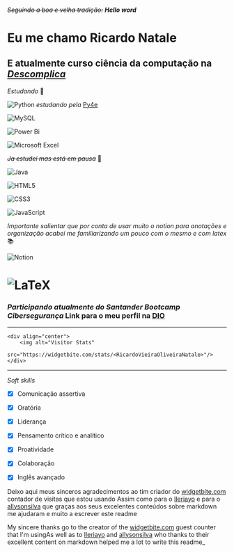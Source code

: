 
###### ~~Seguindo a boa e velha tradição:~~ **Hello word**

# Eu me chamo Ricardo Natale
## E atualmente curso ciência da computação na  [*Descomplica*](https://descomplica.com.br/faculdade/) 

*Estudando* :construction_worker:

![Python](https://img.shields.io/badge/python-3670A0?style=for-the-badge&logo=python&logoColor=ffdd54) _estudando pela_ [Py4e](https://www.py4e.com)

![MySQL](https://img.shields.io/badge/mysql-%2300f.svg?style=for-the-badge&logo=mysql&logoColor=white)

![Power Bi](https://img.shields.io/badge/power_bi-F2C811?style=for-the-badge&logo=powerbi&logoColor=black)

![Microsoft Excel](https://img.shields.io/badge/Microsoft_Excel-217346?style=for-the-badge&logo=microsoft-excel&logoColor=white)


~~*Ja estudei mas está em pausa*~~ :closed_book:

![Java](https://img.shields.io/badge/java-%23ED8B00.svg?style=for-the-badge&logo=openjdk&logoColor=white)

![HTML5](https://img.shields.io/badge/html5-%23E34F26.svg?style=for-the-badge&logo=html5&logoColor=white)

![CSS3](https://img.shields.io/badge/css3-%231572B6.svg?style=for-the-badge&logo=css3&logoColor=white)

![JavaScript](https://img.shields.io/badge/javascript-%23323330.svg?style=for-the-badge&logo=javascript&logoColor=%23F7DF1E)

_Importante salientar que por conta de usar muito o notion para anotações e organização acabei me familiarizando um pouco com o mesmo e com latex_ :books:

![Notion](https://img.shields.io/badge/Notion-%23000000.svg?style=for-the-badge&logo=notion&logoColor=white)

![LaTeX](https://img.shields.io/badge/latex-%23008080.svg?style=for-the-badge&logo=latex&logoColor=white)
===============================================

### *Participando atualmente do Santander Bootcamp Cibersegurança* Link para o meu perfil na [DIO](https://www.dio.me/users/ricardonataleti)
------


    <div align="center">
        <img alt="Visitor Stats" 
            src="https://widgetbite.com/stats/<RicardoVieiraOliveiraNatale>"/>  
    </div>
----
*Soft skills*
- [x]  Comunicação assertiva
- [x]  Oratória
- [x]  Liderança
- [x]  Pensamento crítico e analítico
- [x]  Proatividade
- [x]  Colaboração
- [x]  Inglês avançado



Deixo aqui meus sinceros agradecimentos ao tim criador do [widgetbite.com]() contador de visitas que estou usando
Assim como para o [Ileriayo](https://github.com/Ileriayo/markdown-badges#markdown-badges) e para o [allysonsilva](https://gist.github.com/allysonsilva/85fff14a22bbdf55485be947566cc09e) que graças aos seus excelentes conteúdos sobre markdown me ajudaram e muito a escrever este readme

My sincere thanks go to the creator of the [widgetbite.com]() guest counter that I'm usingAs well as to [Ileriayo](https://github.com/Ileriayo/markdown-badges#markdown-badges) and [allysonsilva](https://gist.github.com/allysonsilva/85fff14a22bbdf55485be947566cc09e) who thanks to their excellent content on markdown helped me a lot to write this readme_